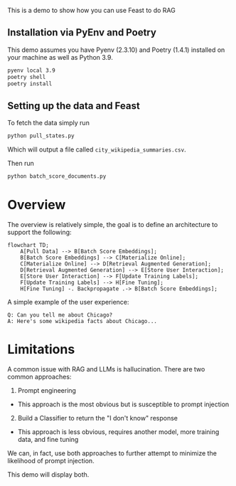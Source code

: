 This is a demo to show how you can use Feast to do RAG

## Installation via PyEnv and Poetry

This demo assumes you have Pyenv (2.3.10) and Poetry (1.4.1) installed on your machine as well as Python 3.9.

```bash
pyenv local 3.9
poetry shell
poetry install
```
## Setting up the data and Feast

To fetch the data simply run
```bash
python pull_states.py
```
Which will output a file called `city_wikipedia_summaries.csv`.

Then run
```bash
python batch_score_documents.py
```

# Overview

The overview is relatively simple, the goal is to define an architecture
to support the following:

```mermaid
flowchart TD;
    A[Pull Data] --> B[Batch Score Embeddings];
    B[Batch Score Embeddings] --> C[Materialize Online];
    C[Materialize Online] --> D[Retrieval Augmented Generation];
    D[Retrieval Augmented Generation] --> E[Store User Interaction];
    E[Store User Interaction] --> F[Update Training Labels];
    F[Update Training Labels] --> H[Fine Tuning];
    H[Fine Tuning] -. Backpropagate .-> B[Batch Score Embeddings];
```


A simple example of the user experience:

```
Q: Can you tell me about Chicago?
A: Here's some wikipedia facts about Chicago...
```

# Limitations
A common issue with RAG and LLMs is hallucination. There are two common
approaches:

1. Prompt engineering
- This approach is the most obvious but is susceptible to prompt injection

2. Build a Classifier to return the "I don't know" response
- This approach is less obvious, requires another model, more training data,
and fine tuning

We can, in fact, use both approaches to further attempt to minimize the
likelihood of prompt injection.

This demo will display both.

